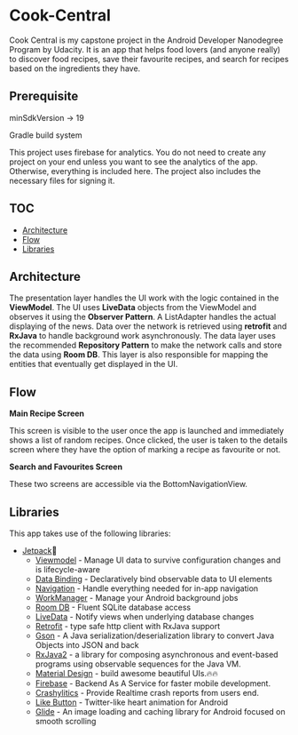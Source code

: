 # Cook-Central

Cook Central is my capstone project in the Android Developer Nanodegree Program by Udacity. It is an app
that helps food lovers (and anyone really) to discover food recipes, save their favourite recipes,
and search for recipes based on the ingredients they have.

## Prerequisite

minSdkVersion -> 19

Gradle build system

This project uses firebase for analytics. You do not need to create any project on your end unless you
want to see the analytics of the app. Otherwise, everything is included here. The project also
includes the necessary files for signing it.


## TOC

- [Architecture](#architecture)
- [Flow](#flow)
- [Libraries](#libraries)

## Architecture


The presentation layer handles the UI work with the logic contained in the **ViewModel**.
The UI uses **LiveData** objects from the ViewModel and observes it using the **Observer Pattern**.
A ListAdapter handles the actual displaying of the news. Data over the network is retrieved using
**retrofit** and **RxJava** to handle background work asynchronously.
The data layer uses the recommended **Repository Pattern** to make the network calls and store the data using
**Room DB**. This layer is also responsible for mapping the entities that eventually get displayed in the UI.

## Flow

 **Main Recipe Screen**

  This screen is visible to the user once the app is launched and immediately shows a list of random
  recipes. Once clicked, the user is taken to the details screen where they have the option of
  marking a recipe as favourite or not.

 **Search and Favourites Screen**

 These two screens are accessible via the BottomNavigationView.


## Libraries

This app takes use of the following libraries:

- [Jetpack](https://developer.android.com/jetpack)🚀
  - [Viewmodel](https://developer.android.com/topic/libraries/architecture/viewmodel) - Manage UI data to survive configuration changes and is lifecycle-aware
  - [Data Binding](https://developer.android.com/topic/libraries/data-binding) - Declaratively bind observable data to UI elements
  - [Navigation](https://developer.android.com/guide/navigation/) - Handle everything needed for in-app navigation
  - [WorkManager](https://developer.android.com/topic/libraries/architecture/workmanager) - Manage your Android background jobs
  - [Room DB](https://developer.android.com/topic/libraries/architecture/room) - Fluent SQLite database access
  - [LiveData](https://developer.android.com/topic/libraries/architecture/livedata) - Notify views when underlying database changes
  - [Retrofit](https://square.github.io/retrofit/) - type safe http client with RxJava support
  - [Gson](https://github.com/google/gson) - A Java serialization/deserialization library to convert Java Objects into JSON and back
  - [RxJava2](https://github.com/ReactiveX/RxJava) - a library for composing asynchronous and event-based programs using observable sequences for the Java VM.
  - [Material Design](https://material.io/develop/android/docs/getting-started/) - build awesome beautiful UIs.🔥🔥
  - [Firebase](https://firebase.google.com/) - Backend As A Service for faster mobile development.
  - [Crashylitics](https://firebase.google.com/docs/crashlytics) - Provide Realtime crash reports from users end.
  - [Like Button](https://github.com/jd-alexander/LikeButton) - Twitter-like heart animation for Android
  - [Glide](https://github.com/bumptech/glide) - An image loading and caching library for Android focused on smooth scrolling

